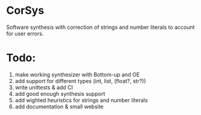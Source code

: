# CorSys
Software synthesis with correction of strings and number literals to account for user errors.


# Todo:
1) make working synthesizer with Bottom-up and OE
2) add support for different types (int, list, (float?, str?))
3) write unittests & add CI
4) add good enough synthesis support
5) add wighted heuristics for strings and number literals
6) add documentation & small website
